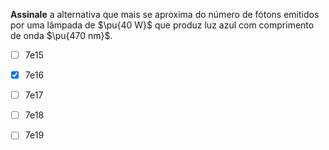 **Assinale** a alternativa que mais se aproxima do número de fótons emitidos por uma lâmpada de $\pu{40 W}$ que produz luz azul com comprimento de onda $\pu{470 nm}$.

- [ ] 7e15
- [x] 7e16
- [ ] 7e17
- [ ] 7e18
- [ ] 7e19

